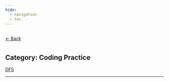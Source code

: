 ```yaml
---
hide:
  - navigation
  - toc
---
```


<div class="back-button">
    <br>
    <a href="javascript:history.back()">← Back</a>
    <br>
</div>

#
## Category: Coding Practice

<div class="category-index">
  <a href="../../coding/dfs" class="index-link">DFS</a>
  <hr>
</div>